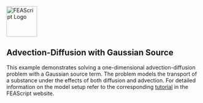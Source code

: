 <img src="https://feascript.github.io/FEAScript-website/assets/feascript-logo.png" width="80" alt="FEAScript Logo">

## Advection-Diffusion with Gaussian Source

This example demonstrates solving a one-dimensional advection-diffusion problem with a Gaussian source term. The problem models the transport of a substance under the effects of both diffusion and advection. For detailed information on the model setup refer to the corresponding [tutorial](https://feascript.com/tutorials/advection-diffusion-1d.html) in the FEAScript website.
